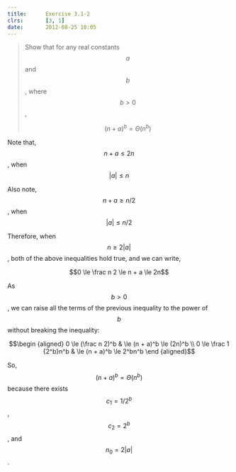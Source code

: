```yaml
---
title:      Exercise 3.1-2
clrs:       [3, 1]
date:       2012-08-25 18:05
---
```


> Show that for any real constants $$a$$ and $$b$$, where $$b > 0$$,
>
> $$(n + a)^b =\Theta(n^b)$$

Note that, $$n + a \le 2n$$, when $$\vert a \vert \le n$$

Also note, $$n + a \ge n/2$$, when $$\vert a \vert \le n/2$$

Therefore, when $$n \ge 2 \vert a \vert$$, both of the above inequalities hold true, and we can write,

$$0 \le \frac n 2 \le n + a \le 2n$$

As $$b > 0$$, we can raise all the terms of the previous inequality to the power of $$b$$ without breaking the inequality:

$$\begin {aligned}
0 \le (\frac n 2)^b    & \le (n + a)^b \le (2n)^b \\
0 \le \frac 1 {2^b}n^b & \le (n + a)^b \le 2^bn^b
\end {aligned}$$

So, $$(n + a)^b = \Theta(n^b)$$ because there exists $$c_1 = 1/{2^b}$$, $$c_2 = 2^b$$, and $$n_0 = 2 \vert a \vert$$.
